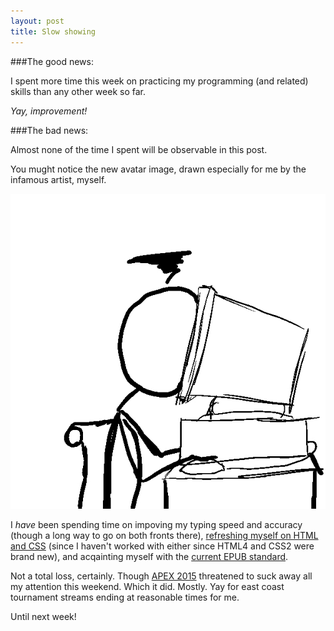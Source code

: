 ```yaml
---
layout: post
title: Slow showing
---
```


###The good news:

I spent more time this week on practicing my programming (and related) skills than any other week so far. 

*Yay, improvement!*

###The bad news:

Almost none of the time I spent will be observable in this post. 

You mught notice the new avatar image, drawn especially for me by the infamous artist, myself. 

![alt text](/images/stick-faceplant.jpg "Stick figure me bashes their head against a monitor. Not shown: the hundred times prior.")

I *have* been spending time on impoving my typing speed and accuracy (though a long way to go on both fronts there), [refreshing myself on HTML and CSS](https://www.khanacademy.org) (since I haven't worked with either since HTML4 and CSS2 were brand new), and acqainting myself with the [current EPUB standard](http://idpf.org/epub).

Not a total loss, certainly. Though [APEX 2015](http://apex-series.com) threatened to suck away all my attention this weekend. Which it did. Mostly. Yay for east coast tournament streams ending at reasonable times for me.

Until next week!